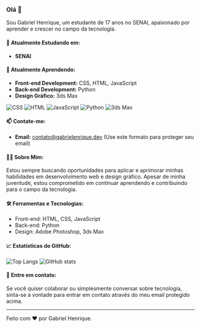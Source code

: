 ### Olá 👋

Sou Gabriel Henrique, um estudante de 17 anos no SENAI, apaixonado por aprender e crescer no campo da tecnologia.

#### 🚀 Atualmente Estudando em:
- **SENAI**

#### 🌱 Atualmente Aprendendo:
- **Front-end Development:** CSS, HTML, JavaScript
- **Back-end Development:** Python
- **Design Gráfico:** 3ds Max

![CSS](https://cdn.jsdelivr.net/gh/devicons/devicon/icons/css3/css3-original-wordmark.svg)
![HTML](https://cdn.jsdelivr.net/gh/devicons/devicon/icons/html5/html5-original-wordmark.svg)
![JavaScript](https://cdn.jsdelivr.net/gh/devicons/devicon/icons/javascript/javascript-original.svg)
![Python](https://cdn.jsdelivr.net/gh/devicons/devicon/icons/python/python-original.svg)
![3ds Max](https://cdn.jsdelivr.net/gh/devicons/devicon/icons/3dsmax/3dsmax-original.svg)

#### 📫 Contate-me:
- **Email:** contato@gabrielenrique.dev (Use este formato para proteger seu email)

#### 👨‍🎓 Sobre Mim:
Estou sempre buscando oportunidades para aplicar e aprimorar minhas habilidades em desenvolvimento web e design gráfico. Apesar de minha juventude, estou comprometido em continuar aprendendo e contribuindo para o campo da tecnologia.

#### 🛠️ Ferramentas e Tecnologias:
- Front-end: HTML, CSS, JavaScript
- Back-end: Python
- Design: Adobe Photoshop, 3ds Max

#### 📈 Estatísticas do GitHub:
![Top Langs](https://github-readme-stats.vercel.app/api/top-langs/?username=BaierRP017&layout=compact&langs_count=4&theme=dracula)
![GitHub stats](https://github-readme-stats.vercel.app/api?username=BaierRP017&show_icons=true&theme=dracula&include_all_commits=true&count_private=true)

#### 🤝 Entre em contato:
Se você quiser colaborar ou simplesmente conversar sobre tecnologia, sinta-se à vontade para entrar em contato através do meu email protegido acima.

---

Feito com ❤️ por Gabriel Henrique.
